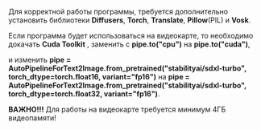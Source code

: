 Для корректной работы программы, требуется дополнительно установить библиотеки **Diffusers**, **Torch**, **Translate**, **Pillow**(PIL) и **Vosk**. 

Если программа будет использоваться на видеокарте, то необходимо докачать **Cuda Toolkit** , заменить с **pipe.to("cpu")** на **pipe.to("cuda")**, 

и изменить **pipe = AutoPipelineForText2Image.from_pretrained("stabilityai/sdxl-turbo", torch_dtype=torch.float16, variant="fp16")** 
на **pipe = AutoPipelineForText2Image.from_pretrained("stabilityai/sdxl-turbo", torch_dtype=torch.float32, variant="fp16")**. 

**ВАЖНО!!!** Для работы на видеокарте требуется минимум 4ГБ видеопамяти!
